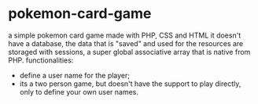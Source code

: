 # pokemon-card-game
a simple pokemon card game made with PHP, CSS and HTML
it doesn't have a database, the data that is "saved" and used for the resources are storaged with sessions, a super global associative array that is native from PHP.
functionalities: 
- define a user name for the player;
- its a two person game, but doesn't have the support to play directly, only to define your own user names.
